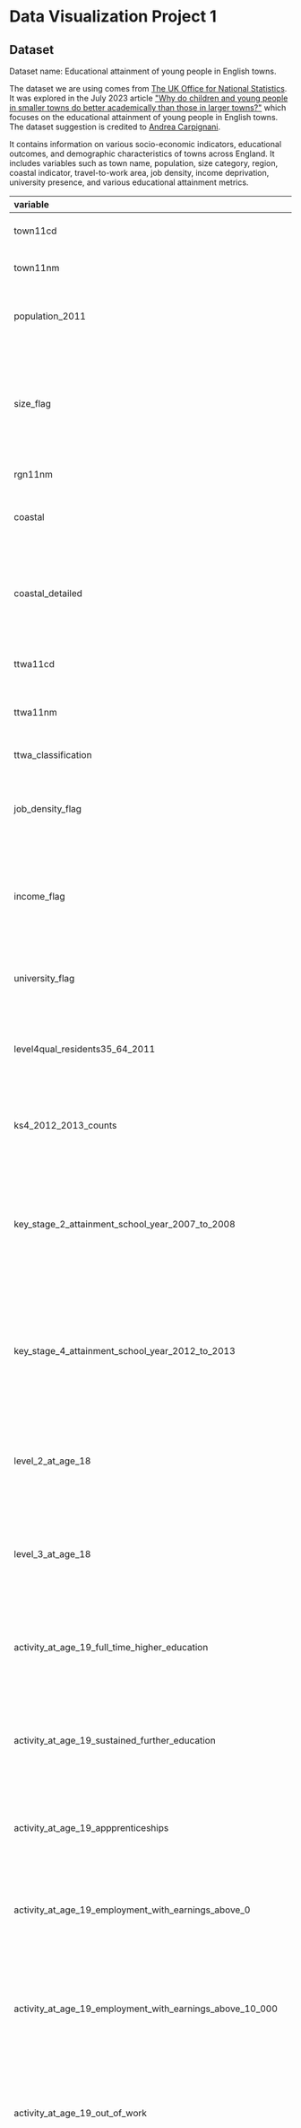 # Data Visualization Project 1

## Dataset

Dataset name: Educational attainment of young people in English towns.

The dataset we are using comes from [The UK Office for National Statistics](https://www.ons.gov.uk/). It was explored in the July 2023 article ["Why do children and young people in smaller towns do better academically than those in larger towns?"](https://www.ons.gov.uk/peoplepopulationandcommunity/educationandchildcare/articles/whydochildrenandyoungpeopleinsmallertownsdobetteracademicallythanthoseinlargertowns/2023-07-25) which focuses on the educational attainment of young people in English towns. The dataset suggestion is credited to [Andrea Carpignani](https://github.com/acarpignani).

It contains information on various socio-economic indicators, educational outcomes, and demographic characteristics of towns across England. It includes variables such as town name, population, size category, region, coastal indicator, travel-to-work area, job density, income deprivation, university presence, and various educational attainment metrics.

| variable                                                          | class     | description                                                                                                                              |
| :---------------------------------------------------------------- | :-------- | :--------------------------------------------------------------------------------------------------------------------------------------- |
| town11cd                                                          | character | Town/city geography code (2011)                                                                                                          |
| town11nm                                                          | character | Town/city geography name (2011)                                                                                                          |
| population_2011                                                   | numeric   | Measure of the usual resident population in the town/city                                                                                |
| size_flag                                                         | character | Size category of the built-up area or built-up area subdivision based on resident population (from Census 2011)                          |
| rgn11nm                                                           | character | English region name                                                                                                                      |
| coastal                                                           | character | Variable used to describe towns as coastal or non-coastal                                                                                |
| coastal_detailed                                                  | character | Coastal towns split by size and by seaside towns and other coastal (non-seaside) towns                                                   |
| ttwa11cd                                                          | character | Travel-to-work area code (Census 2011 version)                                                                                           |
| ttwa11nm                                                          | character | Travel-to-work area name (Census 2011 version)                                                                                           |
| ttwa_classification                                               | character | Travel to work area classification                                                                                                       |
| job_density_flag                                                  | character | Variable used to describe towns as working, residential or mixed.                                                                        |
| income_flag                                                       | character | Variable used to describe towns as lower income deprivation, mid income deprivation or higher income deprivatio                          |
| university_flag                                                   | character | Variable used to describe whether the town/city has a university                                                                         |
| level4qual_residents35_64_2011                                    | character | Proportion of the town/city residents aged 35-64 with a Level 4 qualification or above.                                                  |
| ks4_2012_2013_counts                                              | numeric   | Count of pupils in the town/city in the 2012/13 Key stage 4 cohort                                                                       |
| key_stage_2_attainment_school_year_2007_to_2008                   | numeric   | Proportion of pupils that achieved level 4 or above (expected level) in key stage 2 in English and Maths in the 2007 to 2008 school year |
| key_stage_4_attainment_school_year_2012_to_2013                   | numeric   | Proportion of pupils that achieved 5 GCSE or more, including English and Maths, with grades A\*-C in the 2012 to 2013 school year        |
| level_2_at_age_18                                                 | numeric   | Proportion of the town/city's 2012/13 key stage 4 cohort that achieved level 2 qualifications at the age 18.                             |
| level_3_at_age_18                                                 | numeric   | Proportion of the town/city's 2012/13 key stage 4 cohort that achieved level 3 qualifications at the age 18.                             |
| activity_at_age_19_full_time_higher_education                     | numeric   | Proportion of the town/city's 2012/13 key stage 4 cohort in full time higher education at the age 19.                                    |
| activity_at_age_19_sustained_further_education                    | numeric   | Proportion of the town/city's 2012/13 key stage 4 cohort in sustained further education at the age 19.                                   |
| activity_at_age_19_appprenticeships                               | numeric   | Proportion of the town/city's 2012/13 key stage 4 cohort in an apprenticeship at the age 19.                                             |
| activity_at_age_19_employment_with_earnings_above_0               | numeric   | Proportion of the town/city's 2012/13 key stage 4 cohort in sustained employment at the age 19.                                          |
| activity_at_age_19_employment_with_earnings_above_10_000          | numeric   | Proportion of the town/city's 2012/13 key stage 4 cohort in sustained employment earning £10,000 or above at the age 19.                 |
| activity_at_age_19_out_of_work                                    | numeric   | Proportion of the town/city's 2012/13 key stage 4 cohort claiming out-of-work benefits at the age 19.                                    |
| highest_level_qualification_achieved_by_age_22_less_than_level_1  | numeric   | Proportion of the town/city's 2012/13 key stage 4 cohort with less than a Level 1 qualification at age 22.                               |
| highest_level_qualification_achieved_by_age_22_level_1_to_level_2 | numeric   | Proportion of the town/city's 2012/13 key stage 4 cohort with a level 1 or level 2 qualification at age 22.                              |
| highest_level_qualification_achieved_by_age_22_level_3_to_level_5 | numeric   | Proportion of the town/city's 2012/13 key stage 4 cohort with level 3, level 4 or level 5 qualification at age 22.                       |
| highest_level_qualification_achieved_by_age_22_level_6_or_above   | numeric   | Proportion of the town/city's 2012/13 key stage 4 cohort with level 6 or above qualification at age 22.                                  |
| highest_level_qualification_achieved_b_age_22_average_score       | numeric   | Town/city highest qualification average score based on highest levels of qualifications achieved of the 2012/13 KS4 cohort.              |
| education_score                                                   | numeric   | Town/city education score based on attainment levels of the 2012/13 Key stage 4 cohort.                                                  |

## Reason for Choosing the Dataset:

This dataset provides a comprehensive view of the factors influencing educational attainment among young people in English towns. It allows for exploration of how socio-economic conditions, regional characteristics, and other factors contribute to educational outcomes.

In this project, we aim to answer two main questions:

- How do socio-economic factors, such as income deprivation and job density, correlate with the educational outcomes of young people in English towns?
- What are some potential underlying reasons for the observed differences in educational attainment among young people across coastal and non-coastal towns in England?

## Plan for Answering the questions:

**Question 1: How do socio-economic factors, such as income deprivation and job density, correlate with the educational outcomes of young people in English towns?**

- Variables included:
  - Income-related variables: `income_flag`, `population_2011`.
  - Job density: `job_density_flag`.
  - Level of education of residents aged 35-64: `level4qual_residents35_64_2011`
- Additional variables: educational outcomes: `key_stage_2_attainment_school_year_2007_to_2008`, `key_stage_4_attainment_school_year_2012_to_2013`, `highest_level_qualification_achieved_by_age_22_average_score`
- Tentative approach: By creating aggregated variables or perform transformations to analyze the data, we will examine the relationship between educational outcomes and socio-economic factors.

**Question 2: What are some potential underlying reasons for the observed differences in educational attainment among young people across coastal and non-coastal towns in England?**

- Variables included:
  - Coastal indicator: `coastal`
  - Size of the town: `size_flag`
  - Presence of universities: `university_flag`
  - Socio-economic factors: `income_flag`, `job_density_flag`, `population_2011`
- Tentative approach: We'll compare the educational outcomes between coastal and non-coastal towns. Additionally, we'll explore potential mediating or moderating effects of town size and university presence on the relationship between coastal indicator and educational attainment.
